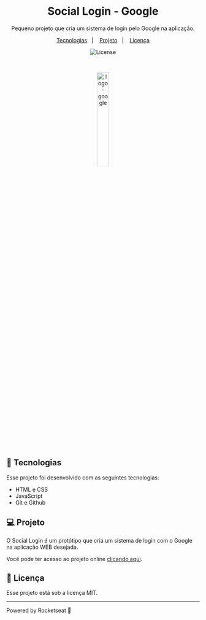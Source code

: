 <h1 align="center"> Social Login - Google </h1>

<p align="center">
Pequeno projeto que cria um sistema de login pelo Google na aplicação.
</p>

<p align="center">
  <a href="#-tecnologias">Tecnologias</a>&nbsp;&nbsp;&nbsp;|&nbsp;&nbsp;&nbsp;
  <a href="#-projeto">Projeto</a>&nbsp;&nbsp;&nbsp;|&nbsp;&nbsp;&nbsp;
  <!--<a href="#-layout">Layout</a>&nbsp;&nbsp;&nbsp;|&nbsp;&nbsp;&nbsp;-->
  <a href="#memo-licença">Licença</a>
</p>

<p align="center">
  <img alt="License" src="https://img.shields.io/static/v1?label=license&message=MIT&color=49AA26&labelColor=000000">
</p>

<br>

<p align="center">
  <img alt="logo-google" src="https://www.google.com.br/images/branding/googlelogo/1x/googlelogo_color_272x92dp.png" width="25%">
</p>

## 🚀 Tecnologias

Esse projeto foi desenvolvido com as seguintes tecnologias:

- HTML e CSS
- JavaScript
- Git e Github


## 💻 Projeto

O Social Login é um protótipo que cria um sistema de login com o Google na aplicação WEB desejada.

Você pode ter acesso ao projeto online [clicando aqui](https://social-login-google.netlify.app).

## :memo: Licença

Esse projeto está sob a licença MIT.

---

Powered by Rocketseat :wave: